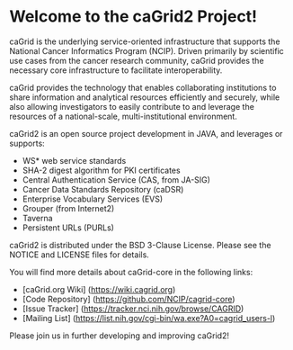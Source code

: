 Welcome to the caGrid2 Project!
=====================================

caGrid is the underlying service-oriented infrastructure that supports the National Cancer Informatics Program (NCIP). 
Driven primarily by scientific use cases from the cancer research community, caGrid provides the necessary core 
infrastructure to facilitate interoperability.

caGrid provides the technology that enables collaborating institutions to share information and analytical resources 
efficiently and securely, while also allowing investigators to easily contribute to and leverage the resources of a 
national-scale, multi-institutional environment.

caGrid2 is an open source project development in JAVA, and leverages or supports:
 * WS* web service standards
 * SHA-2 digest algorithm for PKI certificates 
 * Central Authentication Service (CAS, from JA-SIG)
 * Cancer Data Standards Repository (caDSR)
 * Enterprise Vocabulary Services (EVS)
 * Grouper (from Internet2)
 * Taverna
 * Persistent URLs (PURLs)

caGrid2 is distributed under the BSD 3-Clause License.
Please see the NOTICE and LICENSE files for details.

You will find more details about caGrid-core in the following links:

 * [caGrid.org Wiki] (https://wiki.cagrid.org)
 * [Code Repository] (https://github.com/NCIP/cagrid-core)
 * [Issue Tracker] (https://tracker.nci.nih.gov/browse/CAGRID)
 * [Mailing List] (https://list.nih.gov/cgi-bin/wa.exe?A0=cagrid_users-l)

Please join us in further developing and improving caGrid2!
